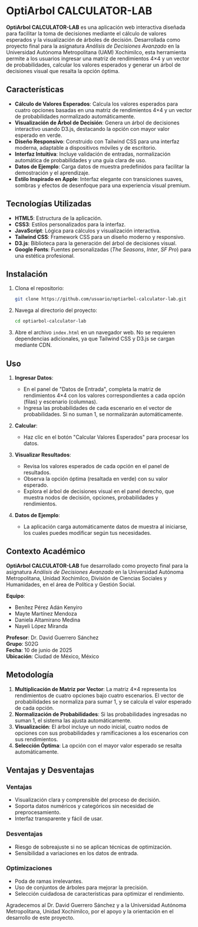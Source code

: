 # OptiArbol CALCULATOR-LAB

**OptiArbol CALCULATOR-LAB** es una aplicación web interactiva diseñada para facilitar la toma de decisiones mediante el cálculo de valores esperados y la visualización de árboles de decisión. Desarrollada como proyecto final para la asignatura *Análisis de Decisiones Avanzado* en la Universidad Autónoma Metropolitana (UAM) Xochimilco, esta herramienta permite a los usuarios ingresar una matriz de rendimientos 4×4 y un vector de probabilidades, calcular los valores esperados y generar un árbol de decisiones visual que resalta la opción óptima.

## Características

- **Cálculo de Valores Esperados**: Calcula los valores esperados para cuatro opciones basadas en una matriz de rendimientos 4×4 y un vector de probabilidades normalizado automáticamente.
- **Visualización de Árbol de Decisión**: Genera un árbol de decisiones interactivo usando D3.js, destacando la opción con mayor valor esperado en verde.
- **Diseño Responsivo**: Construido con Tailwind CSS para una interfaz moderna, adaptable a dispositivos móviles y de escritorio.
- **Interfaz Intuitiva**: Incluye validación de entradas, normalización automática de probabilidades y una guía clara de uso.
- **Datos de Ejemplo**: Carga datos de muestra predefinidos para facilitar la demostración y el aprendizaje.
- **Estilo Inspirado en Apple**: Interfaz elegante con transiciones suaves, sombras y efectos de desenfoque para una experiencia visual premium.

## Tecnologías Utilizadas

- **HTML5**: Estructura de la aplicación.
- **CSS3**: Estilos personalizados para la interfaz.
- **JavaScript**: Lógica para cálculos y visualización interactiva.
- **Tailwind CSS**: Framework CSS para un diseño moderno y responsivo.
- **D3.js**: Biblioteca para la generación del árbol de decisiones visual.
- **Google Fonts**: Fuentes personalizadas (*The Seasons*, *Inter*, *SF Pro*) para una estética profesional.

## Instalación

1. Clona el repositorio:
   ```bash
   git clone https://github.com/usuario/optiarbol-calculator-lab.git
   ```
2. Navega al directorio del proyecto:
   ```bash
   cd optiarbol-calculator-lab
   ```
3. Abre el archivo `index.html` en un navegador web. No se requieren dependencias adicionales, ya que Tailwind CSS y D3.js se cargan mediante CDN.

## Uso

1. **Ingresar Datos**:
   - En el panel de "Datos de Entrada", completa la matriz de rendimientos 4×4 con los valores correspondientes a cada opción (filas) y escenario (columnas).
   - Ingresa las probabilidades de cada escenario en el vector de probabilidades. Si no suman 1, se normalizarán automáticamente.

2. **Calcular**:
   - Haz clic en el botón "Calcular Valores Esperados" para procesar los datos.

3. **Visualizar Resultados**:
   - Revisa los valores esperados de cada opción en el panel de resultados.
   - Observa la opción óptima (resaltada en verde) con su valor esperado.
   - Explora el árbol de decisiones visual en el panel derecho, que muestra nodos de decisión, opciones, probabilidades y rendimientos.

4. **Datos de Ejemplo**:
   - La aplicación carga automáticamente datos de muestra al iniciarse, los cuales puedes modificar según tus necesidades.

## Contexto Académico

**OptiArbol CALCULATOR-LAB** fue desarrollado como proyecto final para la asignatura *Análisis de Decisiones Avanzado* en la Universidad Autónoma Metropolitana, Unidad Xochimilco, División de Ciencias Sociales y Humanidades, en el área de Política y Gestión Social.

**Equipo**:
- Benítez Pérez Adán Kenyiro
- Mayte Martínez Mendoza
- Daniela Altamirano Medina
- Nayeli López Miranda

**Profesor**: Dr. David Guerrero Sánchez  
**Grupo**: S02G  
**Fecha**: 10 de junio de 2025  
**Ubicación**: Ciudad de México, México

## Metodología

1. **Multiplicación de Matriz por Vector**: La matriz 4×4 representa los rendimientos de cuatro opciones bajo cuatro escenarios. El vector de probabilidades se normaliza para sumar 1, y se calcula el valor esperado de cada opción.
2. **Normalización de Probabilidades**: Si las probabilidades ingresadas no suman 1, el sistema las ajusta automáticamente.
3. **Visualización**: El árbol incluye un nodo inicial, cuatro nodos de opciones con sus probabilidades y ramificaciones a los escenarios con sus rendimientos.
4. **Selección Óptima**: La opción con el mayor valor esperado se resalta automáticamente.

## Ventajas y Desventajas

### Ventajas
- Visualización clara y comprensible del proceso de decisión.
- Soporta datos numéricos y categóricos sin necesidad de preprocesamiento.
- Interfaz transparente y fácil de usar.

### Desventajas
- Riesgo de sobreajuste si no se aplican técnicas de optimización.
- Sensibilidad a variaciones en los datos de entrada.

### Optimizaciones
- Poda de ramas irrelevantes.
- Uso de conjuntos de árboles para mejorar la precisión.
- Selección cuidadosa de características para optimizar el rendimiento.

Agradecemos al Dr. David Guerrero Sánchez y a la Universidad Autónoma Metropolitana, Unidad Xochimilco, por el apoyo y la orientación en el desarrollo de este proyecto.
